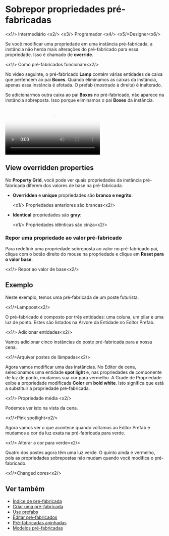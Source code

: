 # Sobrepor propriedades pré-fabricadas

<x1\/> Intermediário <x2\/>
<x3\/> Programador <x4\/>
<x5\/>Designer<x6\/>

Se você modificar uma propriedade em uma instância pré-fabricada, a instância não herda mais alterações do pré-fabricado para essa propriedade. Isso é chamado de **override**.

<x1\/> Como pré-fabricados funcionam<x2\/>

No vídeo seguinte, o pré-fabricado **Lamp** contém várias entidades de caixa que pertencem ao pai **Boxes**. Quando eliminamos as caixas da instância, apenas essa instância é afetada. O prefab (mostrado à direita) é inalterado.

Se adicionarmos outra caixa ao pai **Boxes** no pré-fabricado, não aparece na instância sobreposta. Isso porque eliminamos o pai **Boxes** da instância.

<p>
<video autoplay loop class="responsive-video" poster="media/delete-boxes-from-prefab-instance.jpg">
   <source src="media/delete-boxes-from-prefab-instance.mp4" type="video/mp4">
</video>
</p>

## View overridden properties

No **Property Grid**, você pode ver quais propriedades da instância pré-fabricada diferem dos valores de base na pré-fabricada.

* **Overridden** e **unique** propriedades são **branco e negrito**:

   <x1\/> Propriedades anteriores são brancas<x2\/>

* **Identical** propriedades são **gray**:

   <x1\/> Propriedades idênticas são cinza<x2\/>

### Repor uma propriedade ao valor pré-fabricado

Para redefinir uma propriedade sobreposta ao valor no pré-fabricado pai, clique com o botão direito do mouse na propriedade e clique em **Reset para o valor base**.

<x1\/> Repor ao valor de base<x2\/>

## Exemplo

Neste exemplo, temos uma pré-fabricada de um poste futurista.

<x1\/>Lamppost<x2\/>

O pré-fabricado é composto por três entidades: uma coluna, um pilar e uma luz de ponto. Estes são listados na Árvore da Entidade no Editor Prefab.

<x1\/> Adicionar entidades<x2\/>

Vamos adicionar cinco instâncias do poste pré-fabricada para a nossa cena.

<x1\/>Arquivar postes de lâmpadas<x2\/>

Agora vamos modificar uma das instâncias. No Editor de cena, selecionamos uma entidade **spot light** e, nas propriedades de componente de luz de ponto, mudamos sua cor para vermelho. A Grade de Propriedade exibe a propriedade modificada **Color** em **bold white**. Isto significa que está a substituir a propriedade pré-fabricada.

<x1\/> Propriedade média <x2\/>

Podemos ver isto na vista da cena.

<x1\/>Pink spotlight<x2\/>

Agora vamos ver o que acontece quando voltamos ao Editor Prefab e mudamos a cor da luz exata na pré-fabricada para verde.

<x1\/> Alterar a cor para verde<x2\/>

Quatro dos postes agora têm uma luz verde. O quinto ainda é vermelho, pois as propriedades sobrepostas não mudam quando você modifica o pré-fabricado.

<x1\/>Changed cores<x2\/>

## Ver também

* [Índice de pré-fabricada](index.md)
* [Criar uma pré-fabricada](create-a-prefab.md)
* [Use prefabs](use-prefabs.md)
* [Editar pré-fabricados](edit-prefabs.md)
* [Pré-fabricadas aninhadas](nested-prefabs.md)
* [Modelos pré-fabricadas](prefab-models.md)